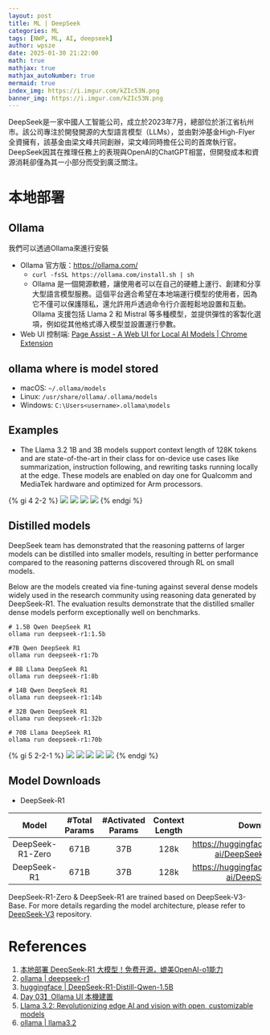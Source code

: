 ```yaml
---
layout: post
title: ML | DeepSeek
categories: ML
tags: [NWP, ML, AI, deepseek]
author: wpsze
date: 2025-01-30 21:22:00
math: true
mathjax: true
mathjax_autoNumber: true
mermaid: true
index_img: https://i.imgur.com/kZIc53N.png
banner_img: https://i.imgur.com/kZIc53N.png
---
```


DeepSeek是一家中國人工智能公司，成立於2023年7月，總部位於浙江省杭州市。該公司專注於開發開源的大型語言模型（LLMs），並由對沖基金High-Flyer全資擁有，該基金由梁文峰共同創辦，梁文峰同時擔任公司的首席執行官。DeepSeek因其在推理任務上的表現與OpenAI的ChatGPT相當，但開發成本和資源消耗卻僅為其一小部分而受到廣泛關注。

# 本地部署

## Ollama

我們可以透過Ollama來進行安裝

- Ollama 官方版：<https://ollama.com/>
  - `curl -fsSL https://ollama.com/install.sh | sh`
  - Ollama 是一個開源軟體，讓使用者可以在自己的硬體上運行、創建和分享大型語言模型服務。這個平台適合希望在本地端運行模型的使用者，因為它不僅可以保護隱私，還允許用戶透過命令行介面輕鬆地設置和互動。Ollama 支援包括 Llama 2 和 Mistral 等多種模型，並提供彈性的客製化選項，例如從其他格式導入模型並設置運行參數。
- Web UI 控制端: [Page Assist - A Web UI for Local AI Models | Chrome Extension](https://chromewebstore.google.com/detail/page-assist-%E6%9C%AC%E5%9C%B0-ai-%E6%A8%A1%E5%9E%8B%E7%9A%84-web/jfgfiigpkhlkbnfnbobbkinehhfdhndo)

## ollama where is model stored

- macOS: `~/.ollama/models`
- Linux: `/usr/share/ollama/.ollama/models`
- Windows: `C:\Users<username>.ollama\models`

## Examples

- The Llama 3.2 1B and 3B models support context length of 128K tokens and are state-of-the-art in their class for on-device use cases like summarization, instruction following, and rewriting tasks running locally at the edge. These models are enabled on day one for Qualcomm and MediaTek hardware and optimized for Arm processors.

{% gi 4 2-2 %}
![](https://i.imgur.com/EhgPLta.png)
![](https://i.imgur.com/9Px50B2.png)
![](https://i.imgur.com/3ki4mkk.png)
![](https://i.imgur.com/W9MzN7v.png)
{% endgi %}

## Distilled models

DeepSeek team has demonstrated that the reasoning patterns of larger models can be distilled into smaller models, resulting in better performance compared to the reasoning patterns discovered through RL on small models.

Below are the models created via fine-tuning against several dense models widely used in the research community using reasoning data generated by DeepSeek-R1. The evaluation results demonstrate that the distilled smaller dense models perform exceptionally well on benchmarks.

```console
# 1.5B Qwen DeepSeek R1
ollama run deepseek-r1:1.5b

#7B Qwen DeepSeek R1
ollama run deepseek-r1:7b

# 8B Llama DeepSeek R1
ollama run deepseek-r1:8b

# 14B Qwen DeepSeek R1
ollama run deepseek-r1:14b

# 32B Qwen DeepSeek R1
ollama run deepseek-r1:32b

# 70B Llama DeepSeek R1
ollama run deepseek-r1:70b
```

{% gi 5 2-2-1 %}
![](https://i.imgur.com/j0QwgGs.png)
![](https://i.imgur.com/ypBX0bL.png)
![](https://i.imgur.com/Jq9gqaJ.png)
![](https://i.imgur.com/knX3TwB.png)
![](https://i.imgur.com/SyCFPAZ.png)
{% endgi %}

## Model Downloads

- DeepSeek-R1

| Model | #Total Params| #Activated Params | Context Length | Download |
|:----------------:|:--------:|:------------:|:----------:|:-------------:|
| DeepSeek-R1-Zero | 671B | 37B | 128k | <https://huggingface.co/deepseek-ai/DeepSeek-R1-Zero> |
| DeepSeek-R1 | 671B |  37B | 128k | <https://huggingface.co/deepseek-ai/DeepSeek-R1> |

DeepSeek-R1-Zero & DeepSeek-R1 are trained based on DeepSeek-V3-Base. For more details regarding the model architecture, please refer to [DeepSeek-V3](https://github.com/deepseek-ai/DeepSeek-V3) repository.

# References

1. [本地部署 DeepSeek-R1 大模型！免费开源，媲美OpenAI-o1能力](https://www.freedidi.com/18341.html)
2. [ollama | deepseek-r1](https://ollama.com/library/deepseek-r1:1.5b)
3. [huggingface | DeepSeek-R1-Distill-Qwen-1.5B](https://huggingface.co/deepseek-ai/DeepSeek-R1-Distill-Qwen-1.5B)
4. [Day 03】Ollama UI 本機建置](https://ithelp.ithome.com.tw/m/articles/10343826)
5. [Llama 3.2: Revolutionizing edge AI and vision with open, customizable models](https://ai.meta.com/blog/llama-3-2-connect-2024-vision-edge-mobile-devices/)
6. [ollama | llama3.2](https://ollama.com/library/llama3.2)
